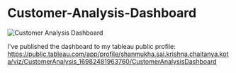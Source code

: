 # Customer-Analysis-Dashboard

![Customer Analysis Dashboard](https://github.com/chaitanyakota1/Customer-Analysis/assets/105067802/b068b519-1bfc-461a-8542-ede9253f70a3)

I've published the dashboard to my tableau public profile: https://public.tableau.com/app/profile/shanmukha.sai.krishna.chaitanya.kota/viz/CustomerAnalysis_16982481963760/CustomerAnalysisDashboard
